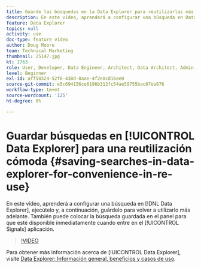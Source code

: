 ```yaml
---
title: Guarde las búsquedas en la Data Explorer para reutilizarlas más cómodamente
description: En este vídeo, aprenderá a configurar una búsqueda en Data Explorer, ejecutarla y, a continuación, guardarla para reutilizarla más adelante. También puede colocar la búsqueda guardada en el panel para que esté disponible inmediatamente al entrar en la aplicación de señales.
feature: Data Explorer
topics: null
activity: use
doc-type: feature video
author: Doug Moore
team: Technical Marketing
thumbnail: 25147.jpg
kt: 1763
role: User, Developer, Data Engineer, Architect, Data Architect, Admin, Leader
level: Beginner
exl-id: aff58324-52f6-438d-8aae-4f2e8cd16ae0
source-git-commit: e5c694156ce6196b312fc54ae59755bac07ea676
workflow-type: tm+mt
source-wordcount: '125'
ht-degree: 0%

---
```


# Guardar búsquedas en [!UICONTROL Data Explorer] para una reutilización cómoda {#saving-searches-in-data-explorer-for-convenience-in-re-use}

En este vídeo, aprenderá a configurar una búsqueda en [!DNL Data Explorer], ejecútelo y, a continuación, guárdelo para volver a utilizarlo más adelante. También puede colocar la búsqueda guardada en el panel para que esté disponible inmediatamente cuando entre en el [!UICONTROL Signals] aplicación.

>[!VIDEO](https://video.tv.adobe.com/v/25147/?quality=12)

Para obtener más información acerca de [!UICONTROL Data Explorer], visite [Data Explorer: Información general, beneficios y casos de uso](https://experiencecloud.adobe.com/resources/help/en_US/aam/data-explorer.html).
